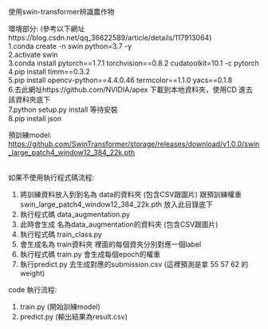 使用swin-transformer辨識農作物


環境部分: (參考以下網址https://blog.csdn.net/qq_36622589/article/details/117913064) </br>
1.conda create -n swin python=3.7 -y </br>
2.activate swin </br>
3.conda install pytorch==1.7.1 torchvision==0.8.2 cudatoolkit=10.1 -c pytorch </br>
4.pip install timm==0.3.2 </br>
5.pip install opencv-python==4.4.0.46 termcolor==1.1.0 yacs==0.1.8 </br> 
6.去此網址https://github.com/NVIDIA/apex 下載到本地資料夾，使用CD 進去該資料夾底下 </br>
7.python setup.py install 等待安裝 </br>
8.pip install json </br>

預訓練model: https://github.com/SwinTransformer/storage/releases/download/v1.0.0/swin_large_patch4_window12_384_22k.pth </br>

</br>
如果不使用執行程式碼流程: </br>

1. 將訓練資料放入到到名為 data的資料夾 (包含CSV跟圖片) 跟預訓練權重 swin_large_patch4_window12_384_22k.pth 放入此目錄底下
2. 執行程式碼 data_augmentation.py
3. 此時會生成 名為data_augmentation的資料夾 (包含CSV跟圖片)
4. 執行程式碼 train_class.py 
5. 會生成名為 train資料夾 裡面的每個資夾分別對應一個label
6. 執行程式碼 train.py 會生成每個epoch的權重
7. 執行predict.py 去生成對應的submission.csv (這裡預測是拿 55 57 62 的weight)



code 執行流程:</br>
  1. train.py (開始訓練model) </br>
  2. predict.py (輸出結果為result.csv) </br>




  

